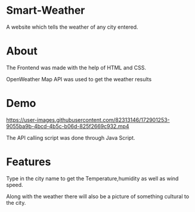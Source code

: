 # Smart-Weather
A website which tells the weather of any city entered.

 # About
The Frontend was made with the help of HTML and CSS.

OpenWeather Map API was used to get the weather results

# Demo


https://user-images.githubusercontent.com/82313146/172901253-9055ba9b-4bcd-4b5c-b06d-825f2669c932.mp4



The API calling script was done through Java Script.
# Features
 Type in the city name to get the Temperature,humidity as well as wind speed.
 
 Along with the weather there will also be a picture of something cultural to the city.
 
